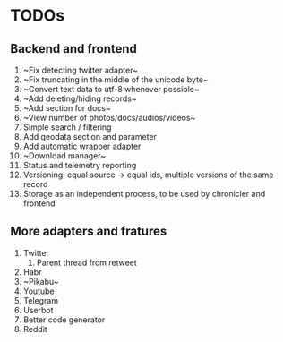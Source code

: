 # TODOs

## Backend and frontend

1. ~Fix detecting twitter adapter~
2. ~Fix truncating in the middle of the unicode byte~
3. ~Convert text data to utf-8 whenever possible~
4. ~Add deleting/hiding records~
5. ~Add section for docs~
6. ~View number of photos/docs/audios/videos~
7. Simple search / filtering
8. Add geodata section and parameter
9. Add automatic wrapper adapter
10. ~Download manager~
11. Status and telemetry reporting
12. Versioning: equal source -> equal ids, multiple versions of the same record
13. Storage as an independent process, to be used by chronicler and frontend

## More adapters and fratures

1. Twitter
   1. Parent thread from retweet
2. Habr
3. ~Pikabu~
4. Youtube
5. Telegram
  1. Userbot
  2. Better code generator
6. Reddit

